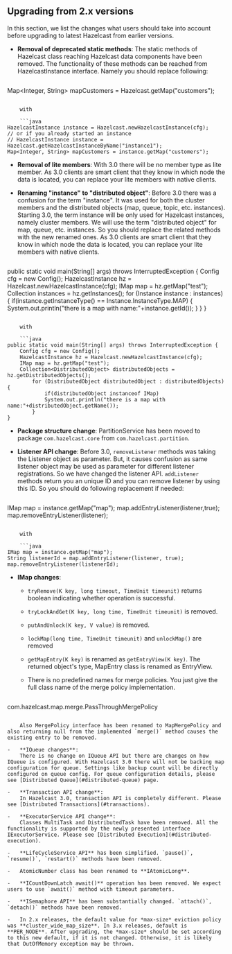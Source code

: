 

## Upgrading from 2.x versions


In this section, we list the changes what users should take into account before upgrading to latest Hazelcast from earlier versions.

-   **Removal of deprecated static methods**:
    The static methods of Hazelcast class reaching Hazelcast data components have been removed. The functionality of these methods can be reached from HazelcastInstance interface. Namely you should replace following:

	```java
Map<Integer, String> mapCustomers = Hazelcast.getMap("customers");
```

	with

	```java
HazelcastInstance instance = Hazelcast.newHazelcastInstance(cfg);
// or if you already started an instance
// HazelcastInstance instance = Hazelcast.getHazelcastInstanceByName("instance1");
Map<Integer, String> mapCustomers = instance.getMap("customers");
```
-   **Removal of lite members**:
    With 3.0 there will be no member type as lite member. As 3.0 clients are smart client that they know in which node the data is located, you can replace your lite members with native clients.

-   **Renaming "instance" to "distributed object"**:
    Before 3.0 there was a confusion for the term "instance". It was used for both the cluster members and the distributed objects (map, queue, topic, etc. instances). Starting 3.0, the term instance will be only used for Hazelcast instances, namely cluster members. We will use the term "distributed object" for map, queue, etc. instances. So you should replace the related methods with the new renamed ones. As 3.0 clients are smart client that they know in which node the data is located, you can replace your lite members with native clients.

	```java
public static void main(String[] args) throws InterruptedException {
    Config cfg = new Config();
    HazelcastInstance hz = Hazelcast.newHazelcastInstance(cfg);
    IMap map = hz.getMap("test");
    Collection<Instance> instances = hz.getInstances();
    for (Instance instance : instances) {
        if(instance.getInstanceType() == Instance.InstanceType.MAP) {
        System.out.println("there is a map with name:"+instance.getId());
        }
    }
}
```

	with

	```java
public static void main(String[] args) throws InterruptedException {
    Config cfg = new Config();
    HazelcastInstance hz = Hazelcast.newHazelcastInstance(cfg);
    IMap map = hz.getMap("test");
    Collection<DistributedObject> distributedObjects = hz.getDistributedObjects();
        for (DistributedObject distributedObject : distributedObjects) {
            if(distributedObject instanceof IMap)
            System.out.println("there is a map with name:"+distributedObject.getName());
        }
}
```

-   **Package structure change**:
    PartitionService has been moved to package `com.hazelcast.core` from `com.hazelcast.partition`.


-   **Listener API change**:
    Before 3.0, `removeListener` methods was taking the Listener object as parameter. But, it causes confusion as same listener object may be used as parameter for different listener registrations. So we have changed the listener API. `addListener` methods return you an unique ID and you can remove listener by using this ID. So you should do following replacement if needed:

	```java
IMap map = instance.getMap("map");
map.addEntryListener(listener,true);
map.removeEntryListener(listener);
``` 
   
	with
	
	```java
IMap map = instance.getMap("map");
String listenerId = map.addEntryListener(listener, true);
map.removeEntryListener(listenerId);
```
-   **IMap changes**:
    -   `tryRemove(K key, long timeout, TimeUnit timeunit)` returns boolean indicating whether operation is successful.

    -   `tryLockAndGet(K key, long time, TimeUnit timeunit)` is removed.

    -   `putAndUnlock(K key, V value)` is removed.

    -   `lockMap(long time, TimeUnit timeunit)` and `unlockMap()` are removed

    -   `getMapEntry(K key)` is renamed as `getEntryView(K key)`. The returned object's type, MapEntry class is renamed as EntryView.

    -   There is no predefined names for merge policies. You just give the full class name of the merge policy implementation.

		```xml
<merge-policy>com.hazelcast.map.merge.PassThroughMergePolicy</merge-policy>
```

	Also MergePolicy interface has been renamed to MapMergePolicy and also returning null from the implemented `merge()` method causes the existing entry to be removed.

-   **IQueue changes**:
    There is no change on IQueue API but there are changes on how IQueue is configured. With Hazelcast 3.0 there will not be backing map configuration for queue. Settings like backup count will be directly configured on queue config. For queue configuration details, please see [Distributed Queue](#distributed-queue) page.

-   **Transaction API change**:
    In Hazelcast 3.0, transaction API is completely different. Please see [Distributed Transactions](#transactions).

-   **ExecutorService API change**:
    Classes MultiTask and DistributedTask have been removed. All the functionality is supported by the newly presented interface IExecutorService. Please see [Distributed Execution](#distributed-execution).

-   **LifeCycleService API** has been simplified. `pause()`, `resume()`, `restart()` methods have been removed.

-   AtomicNumber class has been renamed to **IAtomicLong**.

-   **ICountDownLatch await()** operation has been removed. We expect users to use `await()` method with timeout parameters.

-   **ISemaphore API** has been substantially changed. `attach()`, `detach()` methods have been removed.

-	In 2.x releases, the default value for *max-size* eviction policy was **cluster_wide_map_size**. In 3.x releases, default is **PER_NODE**. After upgrading, the *max-size* should be set according to this new default, if it is not changed. Otherwise, it is likely that OutOfMemory exception may be thrown.



